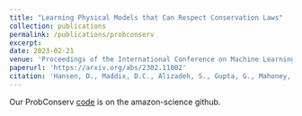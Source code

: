 ```yaml
---
title: "Learning Physical Models that Can Respect Conservation Laws"
collection: publications
permalink: /publications/probconserv
excerpt:
date: 2023-02-21
venue: 'Proceedings of the International Conference on Machine Learning (ICML)'
paperurl: 'https://arxiv.org/abs/2302.11002'
citation: 'Hansen, D., Maddix, D.C., Alizadeh, S., Gupta, G., Mahoney, M.W. (2023). &quot;Learning Physical Models that Can Respect Conservation Laws.&quot; <i>Technical Report, Preprint: arXiv:2302.11002, Accepted for publication, Proceedings of the International Conference on Machine Learning (ICML), 2023</i>.'
---
```


Our ProbConserv [code](https://github.com/amazon-science/probconserv) is on the amazon-science github.
